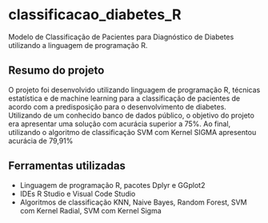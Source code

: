 # classificacao_diabetes_R
Modelo de Classificação de Pacientes para Diagnóstico de Diabetes utilizando a linguagem de programação R. 

## Resumo do projeto
O projeto foi desenvolvido utilizando linguagem de programação R, técnicas estatística e de machine learning para a classificação de pacientes de acordo com a predisposição para o desenvolvimento de diabetes. Utilizando de um conhecido banco de dados público, o objetivo do projeto era apresentar uma solução com acurácia superior a 75%. Ao final, utilizando o algoritmo de classificação SVM com Kernel SIGMA apresentou acurácia de 79,91%

## Ferramentas utilizadas
- Linguagem de programação R, pacotes Dplyr e GGplot2
- IDEs R Studio e Visual Code Studio
- Algoritmos de classificação KNN, Naive Bayes, Random Forest, SVM com Kernel Radial, SVM com Kernel Sigma
